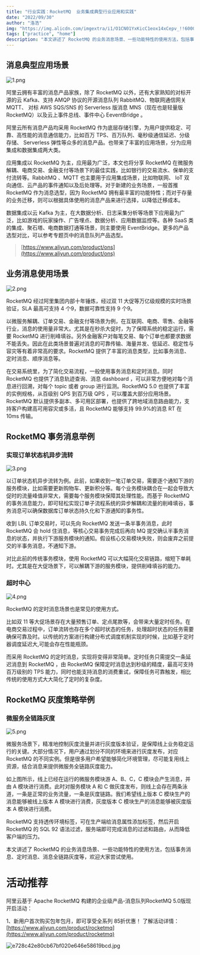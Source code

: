 ```yaml
---
title: "行业实践：RocketMQ  业务集成典型行业应用和实践"
date: "2022/09/30"
author: "洛浩"
img: "https://img.alicdn.com/imgextra/i1/O1CN01YxKicC1eox14xCepv_!!6000000003919-0-tps-685-383.jpg"
tags: ["practice", "home"]
description: "本文讲述了 RocketMQ 的业务消息场景、一些功能特性的使用方法，包括事务消息、定时消息、消息全链路灰度等，欢迎大家尝试使用。"
---
```

## 消息典型应用场景


![1.png](https://img.alicdn.com/imgextra/i3/O1CN01U0Prn41IDTCEBe9ER_!!6000000000859-0-tps-967-484.jpg)

阿里云拥有丰富的消息产品家族，除了 RocketMQ 以外，还有大家熟知的对标开源的云 Kafka、支持 AMQP 协议的开源消息队列 RabbitMQ、物联网通信网关 MQTT、 对标 AWS SQS/SNS 的 Serverless 版消息 MNS（现在也是轻量版 RocketMQ）以及云上事件总线、事件中心 EeventBridge 。

阿里云所有消息产品均采用 RocketMQ 作为底层存储引擎，为用户提供稳定、可靠、高性能的消息通信能力，比如百万 TPS、百万队列、毫秒级通信延迟、分级存储、 Serverless 弹性等众多的消息产品。也带来了丰富的应用场景，分为应用集成和数据集成两大类。

应用集成以 RocketMQ 为主，应用最为广泛，本文也将分享 RocketMQ 在微服务解耦、电商交易、金融支付等场景下的最佳实践，比如银行的交易流水、保单的支付流转等。RabbitMQ 、MQTT 也主要用于应用集成场景，比如物联网、 IoT 双向通信、云产品的事件通知以及后处理等。对于新建的业务场景，一般首推 RocketMQ 作为消息选型，因为 RocketMQ 拥有最丰富的功能特性；而对于存量的业务迁移，则可以根据具体使用的消息产品来进行选择，以降低迁移成本。

数据集成以云 Kafka 为主，在大数据分析、日志采集分析等场景下应用最为广泛，比如游戏的玩家操作、广告埋点、数据分析、应用数据监控等。各种 SaaS 类的集成、聚石塔、电商数据打通等场景，则主要使用 EventBridge。更多的产品选型对比，可以参考专题页中的消息队列产品选型。

> [https://www.aliyun.com/product/ons](https://www.aliyun.com/product/ons)



## 业务消息使用场景


![2.png](https://img.alicdn.com/imgextra/i4/O1CN01PL8hdm1rFljcc0pl5_!!6000000005602-0-tps-966-476.jpg)

RocketMQ 经过阿里集团内部十年锤炼，经过双 11 大促等万亿级规模的实时场景验证，SLA 最高可支持 4 个9，数据可靠性支持 9 个9。

以微服务解耦、订单交易、金融支付等场景为例，在互联网、电商、零售、金融等行业，消息的使用量非常大。尤其是在秒杀大促时，为了保障系统的稳定运行，需要 RocketMQ 进行削峰填谷。另外金融客户对每笔交易、每个订单也都要求数据不能丢失。因此在此类场景普遍对消息的可靠传输、海量并发、低延迟、稳定性与容灾等有着非常高的要求。RocketMQ 提供了丰富的消息类型，比如事务消息、定时消息、顺序消息等。

在交易系统里，为了简化交易流程，一般使用事务消息和定时消息。同时 RocketMQ 也提供了消息轨迹查询、消息 dashboard ，可以非常方便地对每个消息进行回溯，对每个 topic 或者 group 进行监测。RocketMQ 5.0 也提供了丰富的实例规格，从百级别 QPS 到百万级 QPS ，可以覆盖大部分应用场景。RocketMQ 默认提供多副本、多可用区部署，也提供了跨地域消息路由能力，支持客户构建高可用容灾或多活，且 RocketMQ 能够支持 99.9%的消息 RT 在 10ms 传输。

## RocketMQ 事务消息举例


### 实现订单状态机异步流转

![3.png](https://img.alicdn.com/imgextra/i2/O1CN01iqxaTI1cR1EBbE3Ch_!!6000000003596-0-tps-967-482.jpg)

以订单状态机异步流转为例。此前，如果收到一笔订单交易，需要逐个通知下游的服务模块，比如需要更新购物车、更新积分等。每个业务模块耦合在一起会导致大促时的流量峰值非常大，需要每个服务模块保障其处理性能。而基于 RocketMQ 的事务消息能力，即可轻松实现订单子流程系统的异步解耦和流量的削峰填谷，事务消息可以确保数据库订单状态持久化和下游通知的事务性。

收到 LBL 订单交易时，可以先向 RocketMQ 发送一条半事务消息，此时 RocketMQ 会 hold 住消息，等核心交易事务完成后再向 MQ 提交确认半事务消息的状态，并执行下游服务模块的通知。假设核心交易模块失败，则会废弃之前提交的半事务消息，不通知下游。

对比此前的传统事务模块，使用 RocketMQ 可以大幅简化交易链路，缩短下单耗时。尤其是在大促场景下，可以解耦下游的服务模块，提供削峰填谷的能力。

### 超时中心

![4.png](https://img.alicdn.com/imgextra/i4/O1CN01pcKZtd1MvfsyhArVG_!!6000000001497-0-tps-967-469.jpg)

RocketMQ 的定时消息场景也是常见的使用方式。

比如双 11 等大促场景存在大量预售订单、定点尾款等，会带来大量定时任务。在电商交易过程中，订单流转也存在多个超时状态的任务，处理超时状态的任务需要确保可靠及时。以传统的方案进行构建分布式调度机制实现的时候，比如基于定时器调度延迟大,可能会存在性能瓶颈。

而采用 RocketMQ 的定时消息，实现将变得非常简单。定时任务只需提交一条延迟消息到 RocketMQ ，由 RocketMQ 保障定时消息达到秒级的精度，最高可支持百万级别的 TPS 能力，同时也能支持消息的消费重试，保障任务可靠触发，相比传统的使用方式大大简化了定时的复杂度。

## RocketMQ 灰度策略举例


### 微服务全链路灰度

![5.png](https://img.alicdn.com/imgextra/i4/O1CN01YPjiRI25X5KZu1Yqp_!!6000000007535-0-tps-967-494.jpg)

微服务场景下，精准地控制灰度流量并进行灰度版本验证，是保障线上业务稳定运行的关键。大部分情况下，用户通过划分不同的环境来进行灰度发布，对应 RocketMQ 的不同实例。但是很多用户希望能够简化环境管理，尽可能复用线上资源，结合消息来提供微服务全链路灰度能力。

如上图所示，线上已经在运行的微服务模块游 A、B、C，C 模块会产生消息，并由 A 模块进行消费。此时对服务模块 A 和 C 做灰度发布，则线上会存在两条泳道，一条是正常的业务流量，一条是灰度链路。我们希望线上版本 C 模块生产的消息能够被线上版本 A 模块进行消费，灰度版本 C 模块生产的消息能够被灰度版本 A 模块进行消费。

RocketMQ 支持透传环境标签，可在生产端给消息属性添加标签，然后开启 RocketMQ 的 SQL 92 语法过滤，服务端即可完成消息的过滤和路由，从而降低客户端的压力。

本文讲述了 RocketMQ 的业务消息场景、一些功能特性的使用方法，包括事务消息、定时消息、消息全链路灰度等，欢迎大家尝试使用。
# 活动推荐

阿里云基于 Apache RocketMQ 构建的企业级产品-消息队列RocketMQ 5.0版现开启活动：

1、新用户首次购买包年包月，即可享受全系列 85折优惠！ 了解活动详情：[https://www.aliyun.com/product/rocketmq](https://www.aliyun.com/product/rocketmq)

![e728c42e80cb67bf020e646e58619bcd.jpg](https://img.alicdn.com/imgextra/i4/O1CN01Xi1rcu1DM6aIC7ypz_!!6000000000201-0-tps-1920-675.jpg)
